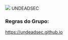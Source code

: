 <img src="https://raw.githubusercontent.com/UndeadSec/undeadsec.github.io/master/Images/logo.png" /> UNDEADSEC

### Regras do Grupo:
https://undeadsec.github.io
